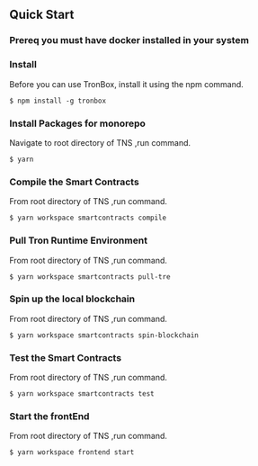 ## Quick Start
### Prereq you must have docker installed in your system

### Install<br>
Before you can use TronBox, install it using the npm command.
```
$ npm install -g tronbox
```
### Install Packages for monorepo<br>
Navigate to root directory of TNS ,run command.
```
$ yarn
```
### Compile the Smart Contracts<br>
From root directory of TNS ,run command.
```
$ yarn workspace smartcontracts compile
```

### Pull Tron Runtime Environment<br>
From root directory of TNS ,run command.
```
$ yarn workspace smartcontracts pull-tre
```

### Spin up the local blockchain<br>
From root directory of TNS ,run command.
```
$ yarn workspace smartcontracts spin-blockchain
```

### Test the Smart Contracts<br>
From root directory of TNS ,run command.
```
$ yarn workspace smartcontracts test
```

### Start the frontEnd<br>
From root directory of TNS ,run command.
```
$ yarn workspace frontend start
```
